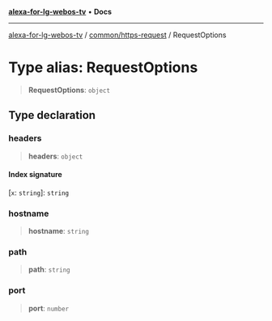 [**alexa-for-lg-webos-tv**](../../../README.md) • **Docs**

***

[alexa-for-lg-webos-tv](../../../modules.md) / [common/https-request](../README.md) / RequestOptions

# Type alias: RequestOptions

> **RequestOptions**: `object`

## Type declaration

### headers

> **headers**: `object`

#### Index signature

 \[`x`: `string`\]: `string`

### hostname

> **hostname**: `string`

### path

> **path**: `string`

### port

> **port**: `number`
